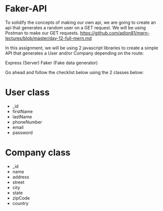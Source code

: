 # Faker-API
To solidify the concepts of making our own api, we are going to create an api that generates a random user on a GET request. We will be using Postman to make our GET requests.
https://github.com/adion81/mern-lectures/blob/master/day-12-full-mern.md


In this assignment, we will be using 2 javascript libraries to create a simple API that generates a User and/or Company depending on the route:

Express (Server)
Faker (Fake data generator)


Go ahead and follow the checklist below using the 2 classes below:

# User class
- _id
- firstName
- lastName
- phoneNumber
- email
- password

# Company class
- _id
- name
- address
- street
- city
- state
- zipCode
- country
